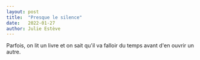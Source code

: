 ```yaml
---
layout: post
title:  "Presque le silence"
date:   2022-01-27
author: Julie Estève
---
```

Parfois, on lit un livre et on sait qu'il va falloir du temps avant d'en ouvrir un autre.
